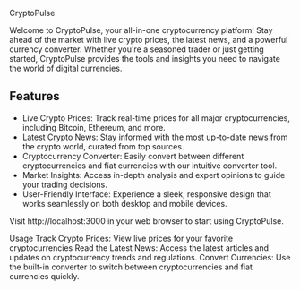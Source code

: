 CryptoPulse 

Welcome to CryptoPulse, your all-in-one cryptocurrency platform! Stay ahead of the market with live crypto prices, the latest news, and a powerful currency converter. Whether you're a seasoned trader or just getting started, CryptoPulse provides the tools and insights you need to navigate the world of digital currencies.

## Features

- Live Crypto Prices: Track real-time prices for all major cryptocurrencies, including Bitcoin, Ethereum, and more.
- Latest Crypto News: Stay informed with the most up-to-date news from the crypto world, curated from top sources.
- Cryptocurrency Converter: Easily convert between different cryptocurrencies and fiat currencies with our intuitive converter tool.
- Market Insights: Access in-depth analysis and expert opinions to guide your trading decisions.
- User-Friendly Interface: Experience a sleek, responsive design that works seamlessly on both desktop and mobile devices.


Visit http://localhost:3000 in your web browser to start using CryptoPulse.

Usage
Track Crypto Prices: View live prices for your favorite cryptocurrencies
Read the Latest News: Access the latest articles and updates on cryptocurrency trends and regulations.
Convert Currencies: Use the built-in converter to switch between cryptocurrencies and fiat currencies quickly.
